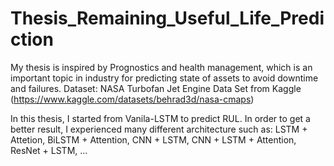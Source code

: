 # Thesis_Remaining_Useful_Life_Prediction
My thesis is inspired by Prognostics and health management, which is an important topic in industry for predicting state of assets to avoid downtime and failures.
Dataset: NASA Turbofan Jet Engine Data Set from Kaggle (https://www.kaggle.com/datasets/behrad3d/nasa-cmaps)

In this thesis, I started from Vanila-LSTM to predict RUL. In order to get a better result, I experienced many different architecture such as: LSTM + Attetion, BiLSTM + Attention, CNN + LSTM, CNN + LSTM + Attention, ResNet + LSTM, ...
